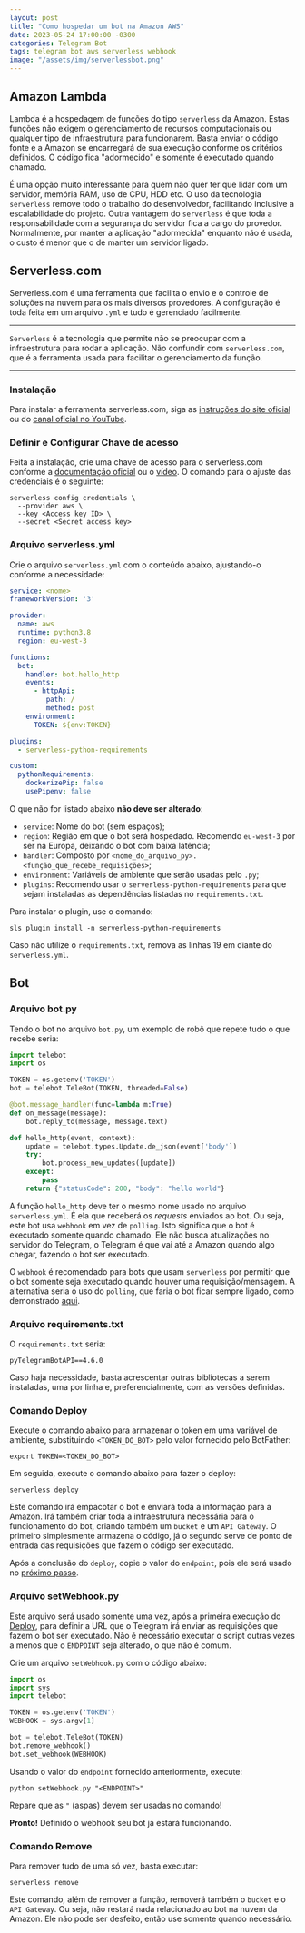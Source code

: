 ```yaml
---
layout: post
title: "Como hospedar um bot na Amazon AWS"
date: 2023-05-24 17:00:00 -0300
categories: Telegram Bot
tags: telegram bot aws serverless webhook
image: "/assets/img/serverlessbot.png"
---
```


## Amazon Lambda

Lambda é a hospedagem de funções do tipo `serverless` da Amazon. Estas funções não exigem o gerenciamento de recursos computacionais ou qualquer tipo de infraestrutura para funcionarem. Basta enviar o código fonte e a Amazon se encarregará de sua execução conforme os critérios definidos. O código fica "adormecido" e somente é executado quando chamado.

É uma opção muito interessante para quem não quer ter que lidar com um servidor, memória RAM, uso de CPU, HDD etc. O uso da tecnologia `serverless` remove todo o trabalho do desenvolvedor, facilitando inclusive a escalabilidade do projeto. Outra vantagem do `serverless` é que toda a responsabilidade com a segurança do servidor fica a cargo do provedor. Normalmente, por manter a aplicação "adormecida" enquanto não é usada, o custo é menor que o de manter um servidor ligado.

## Serverless.com

Serverless.com é uma ferramenta que facilita o envio e o controle de soluções na nuvem para os mais diversos provedores. A configuração é toda feita em um arquivo `.yml` e tudo é gerenciado facilmente.

---

`Serverless` é a tecnologia que permite não se preocupar com a infraestrutura para rodar a aplicação. Não confundir com `serverless.com`, que é a ferramenta usada para facilitar o gerenciamento da função.

---

### Instalação

Para instalar a ferramenta serverless.com, siga as [instruções do site oficial](https://www.serverless.com/framework/docs/getting-started) ou do [canal oficial no YouTube](https://www.youtube.com/watch?v=NjZaXwNU08Q).

### Definir e Configurar Chave de acesso

Feita a instalação, crie uma chave de acesso para o serverless.com conforme a [documentação oficial](https://www.serverless.com/framework/docs/providers/aws/guide/credentials) ou o [vídeo](https://www.youtube.com/watch?v=KngM5bfpttA). O comando para o ajuste das credenciais é o seguinte:

```shell
serverless config credentials \
  --provider aws \
  --key <Access key ID> \
  --secret <Secret access key>
```

### Arquivo serverless.yml

Crie o arquivo `serverless.yml` com o conteúdo abaixo, ajustando-o conforme a necessidade:

```yaml
service: <nome>
frameworkVersion: '3'

provider:
  name: aws
  runtime: python3.8
  region: eu-west-3

functions:
  bot:
    handler: bot.hello_http
    events:
      - httpApi:
         path: /
         method: post
    environment:
      TOKEN: ${env:TOKEN}

plugins:
  - serverless-python-requirements

custom:
  pythonRequirements:
    dockerizePip: false
    usePipenv: false
```

O que não for listado abaixo __não deve ser alterado__:

* `service`: Nome do bot (sem espaços);
* `region`: Região em que o bot será hospedado. Recomendo `eu-west-3` por ser na Europa, deixando o bot com baixa latência;
* `handler`: Composto por `<nome_do_arquivo_py>.<função_que_recebe_requisições>`;
* `environment`: Variáveis de ambiente que serão usadas pelo `.py`;
* `plugins`: Recomendo usar o `serverless-python-requirements` para que sejam instaladas as dependências listadas no `requirements.txt`.

Para instalar o plugin, use o comando:

```shell
sls plugin install -n serverless-python-requirements
```

Caso não utilize o `requirements.txt`, remova as linhas 19 em diante do `serverless.yml`.

## Bot

### Arquivo bot.py

Tendo o bot no arquivo `bot.py`, um exemplo de robô que repete tudo o que recebe seria:

```python
import telebot
import os

TOKEN = os.getenv('TOKEN')
bot = telebot.TeleBot(TOKEN, threaded=False)

@bot.message_handler(func=lambda m:True)
def on_message(message):
    bot.reply_to(message, message.text)

def hello_http(event, context):
    update = telebot.types.Update.de_json(event['body'])
    try:
        bot.process_new_updates([update])
    except:
        pass
    return {"statusCode": 200, "body": "hello world"}
```

A função `hello_http` deve ter o mesmo nome usado no arquivo `serverless.yml`. É ela que receberá os _requests_ enviados ao bot. Ou seja, este bot usa `webhook` em vez de `polling`. Isto significa que o bot é executado somente quando chamado. Ele não busca atualizações no servidor do Telegram, o Telegram é que vai até a Amazon quando algo chegar, fazendo o bot ser executado.

O `webhook` é recomendado para bots que usam `serverless` por permitir que o bot somente seja executado quando houver uma requisição/mensagem. A alternativa seria o uso do `polling`, que faria o bot ficar sempre ligado, como demonstrado [aqui](https://blog.gabrf.com/posts/HowToBot/).

### Arquivo requirements.txt

O `requirements.txt` seria:

```text
pyTelegramBotAPI==4.6.0
```

Caso haja necessidade, basta acrescentar outras bibliotecas a serem instaladas, uma por linha e, preferencialmente, com as versões definidas.

### Comando Deploy

Execute o comando abaixo para armazenar o token em uma variável de ambiente, substituindo `<TOKEN_DO_BOT>` pelo valor fornecido pelo BotFather:

```shell
export TOKEN=<TOKEN_DO_BOT>
```

Em seguida, execute o comando abaixo para fazer o deploy:

```shell
serverless deploy
```

Este comando irá empacotar o bot e enviará toda a informação para a Amazon. Irá também criar toda a infraestrutura necessária para o funcionamento do bot, criando também um `bucket` e um `API Gateway`. O primeiro simplesmente armazena o código, já o segundo serve de ponto de entrada das requisições que fazem o código ser executado.

Após a conclusão do `deploy`, copie o valor do `endpoint`, pois ele será usado no [próximo passo](#arquivo-setwebhookpy).

### Arquivo setWebhook.py

Este arquivo será usado somente uma vez, após a primeira execução do [Deploy](#comando-deploy), para definir a URL que o Telegram irá enviar as requisições que fazem o bot ser executado. Não é necessário executar o script outras vezes a menos que o `ENDPOINT` seja alterado, o que não é comum.

Crie um arquivo `setWebhook.py` com o código abaixo:

```python
import os
import sys
import telebot

TOKEN = os.getenv('TOKEN')
WEBHOOK = sys.argv[1]

bot = telebot.TeleBot(TOKEN)
bot.remove_webhook()
bot.set_webhook(WEBHOOK)
```

Usando o valor do `endpoint` fornecido anteriormente, execute:

```shell
python setWebhook.py "<ENDPOINT>"
```

Repare que as `"` (aspas) devem ser usadas no comando!

__Pronto!__ Definido o webhook seu bot já estará funcionando.

### Comando Remove

Para remover tudo de uma só vez, basta executar:

```shell
serverless remove
```

Este comando, além de remover a função, removerá também o `bucket` e o `API Gateway`. Ou seja, não restará nada relacionado ao bot na nuvem da Amazon. Ele não pode ser desfeito, então use somente quando necessário.
